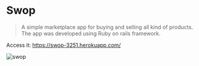 # Swop

> A simple marketplace app for buying and selling all kind of products. The app was developed using Ruby on rails framework.

Access it: https://swop-3251.herokuapp.com/

![swop](https://user-images.githubusercontent.com/33285862/187168296-e4c7e856-1f61-4a28-a572-78bbf7d4208d.png)
